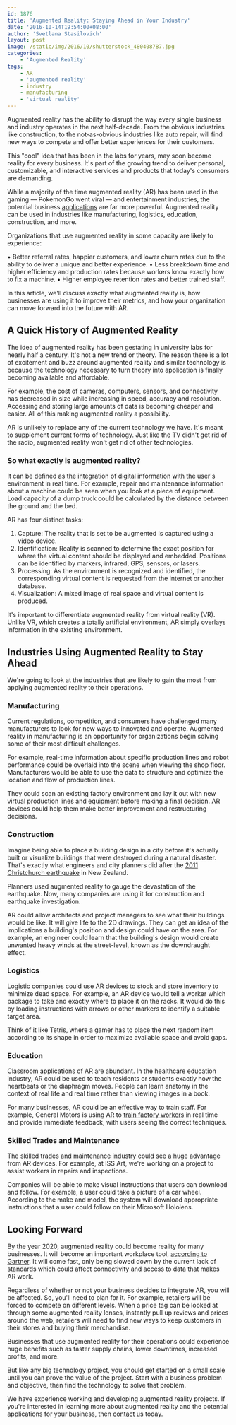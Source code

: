 ```yaml
---
id: 1876
title: 'Augmented Reality: Staying Ahead in Your Industry'
date: '2016-10-14T19:54:00+08:00'
author: 'Svetlana Stasilovich'
layout: post
image: /static/img/2016/10/shutterstock_480408787.jpg
categories:
    - 'Augmented Reality'
tags:
    - AR
    - 'augmented reality'
    - industry
    - manufacturing
    - 'virtual reality'
---
```


Augmented reality has the ability to disrupt the way every single business and industry operates in the next half-decade. From the obvious industries like construction, to the not-as-obvious industries like auto repair, will find new ways to compete and offer better experiences for their customers.

This "cool" idea that has been in the labs for years, may soon become reality for every business. It's part of the growing trend to deliver personal, customizable, and interactive services and products that today's consumers are demanding.

While a majority of the time augmented reality (AR) has been used in the gaming — PokemonGo went viral — and entertainment industries, the potential business [applications](https://www.issart.com/en/services/details/service/cloud-solutions) are far more powerful. Augmented reality can be used in industries like manufacturing, logistics, education, construction, and more.

Organizations that use augmented reality in some capacity are likely to experience:

• Better referral rates, happier customers, and lower churn rates due to the ability to deliver a unique and better experience.
• Less breakdown time and higher efficiency and production rates because workers know exactly how to fix a machine.
• Higher employee retention rates and better trained staff.

In this article, we'll discuss exactly what augmented reality is, how businesses are using it to improve their metrics, and how your organization can move forward into the future with AR.

## A Quick History of Augmented Reality

The idea of augmented reality has been gestating in university labs for nearly half a century. It's not a new trend or theory. The reason there is a lot of excitement and buzz around augmented reality and similar technology is because the technology necessary to turn theory into application is finally becoming available and affordable.

For example, the cost of cameras, computers, sensors, and connectivity has decreased in size while increasing in speed, accuracy and resolution. Accessing and storing large amounts of data is becoming cheaper and easier. All of this making augmented reality a possibility.

AR is unlikely to replace any of the current technology we have. It's meant to supplement current forms of technology. Just like the TV didn't get rid of the radio, augmented reality won't get rid of other technologies.

### So what exactly is augmented reality?

It can be defined as the integration of digital information with the user's environment in real time. For example, repair and maintenance information about a machine could be seen when you look at a piece of equipment. Load capacity of a dump truck could be calculated by the distance between the ground and the bed.

AR has four distinct tasks:

1. Capture: The reality that is set to be augmented is captured using a video device.
2. Identification: Reality is scanned to determine the exact position for where the virtual content should be displayed and embedded. Positions can be identified by markers, infrared, GPS, sensors, or lasers.
3. Processing: As the environment is recognized and identified, the corresponding virtual content is requested from the internet or another database.
4. Visualization: A mixed image of real space and virtual content is produced.

It's important to differentiate augmented reality from virtual reality (VR). Unlike VR, which creates a totally artificial environment, AR simply overlays information in the existing environment.

## Industries Using Augmented Reality to Stay Ahead

We're going to look at the industries that are likely to gain the most from applying augmented reality to their operations.

### Manufacturing

Current regulations, competition, and consumers have challenged many manufacturers to look for new ways to innovated and operate. Augmented reality in manufacturing is an opportunity for organizations begin solving some of their most difficult challenges.

For example, real-time information about specific production lines and robot performance could be overlaid into the scene when viewing the shop floor. Manufacturers would be able to use the data to structure and optimize the location and flow of production lines.

They could scan an existing factory environment and lay it out with new virtual production lines and equipment before making a final decision. AR devices could help them make better improvement and restructuring decisions.

### Construction

Imagine being able to place a building design in a city before it's actually built or visualize buildings that were destroyed during a natural disaster. That's exactly what engineers and city planners did after the [2011 Christchurch earthquake](http://www.hitlabnz.org/index.php/products/cityviewar/) in New Zealand.

Planners used augmented reality to gauge the devastation of the earthquake. Now, many companies are using it for construction and earthquake investigation.

AR could allow architects and project managers to see what their buildings would be like. It will give life to the 2D drawings. They can get an idea of the implications a building's position and design could have on the area. For example, an engineer could learn that the building's design would create unwanted heavy winds at the street-level, known as the downdraught effect.

### Logistics

Logistic companies could use AR devices to stock and store inventory to minimize dead space. For example, an AR device would tell a worker which package to take and exactly where to place it on the racks. It would do this by loading instructions with arrows or other markers to identify a suitable target area.

Think of it like Tetris, where a gamer has to place the next random item according to its shape in order to maximize available space and avoid gaps.

### Education

Classroom applications of AR are abundant. In the healthcare education industry, AR could be used to teach residents or students exactly how the heartbeats or the diaphragm moves. People can learn anatomy in the context of real life and real time rather than viewing images in a book.

For many businesses, AR could be an effective way to train staff. For example, General Motors is using AR to [train factory workers](http://chicagoinno.streetwise.co/2015/03/23/google-glass-is-used-at-general-motors-and-other-manufacturing-companies/) in real time and provide immediate feedback, with users seeing the correct techniques.

### Skilled Trades and Maintenance

The skilled trades and maintenance industry could see a huge advantage from AR devices. For example, at ISS Art, we're working on a project to assist workers in repairs and inspections.

Companies will be able to make visual instructions that users can download and follow. For example, a user could take a picture of a car wheel. According to the make and model, the system will download appropriate instructions that a user could follow on their Microsoft Hololens.

## Looking Forward

By the year 2020, augmented reality could become reality for many businesses. It will become an important workplace tool, [according to Gartner](https://www.gartner.com/newsroom/id/2649315). It will come fast, only being slowed down by the current lack of standards which could affect connectivity and access to data that makes AR work.

Regardless of whether or not your business decides to integrate AR, you will be affected. So, you'll need to plan for it. For example, retailers will be forced to compete on different levels. When a price tag can be looked at through some augmented reality lenses, instantly pull up reviews and prices around the web, retailers will need to find new ways to keep customers in their stores and buying their merchandise.

Businesses that use augmented reality for their operations could experience huge benefits such as faster supply chains, lower downtimes, increased profits, and more.

But like any big technology project, you should get started on a small scale until you can prove the value of the project. Start with a business problem and objective, then find the technology to solve that problem.

We have experience working and developing augmented reality projects. If you're interested in learning more about augmented reality and the potential applications for your business, then [contact us](https://www.issart.com/en/lp/java-development-team/) today.
